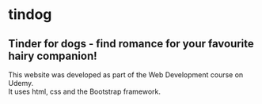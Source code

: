 # tindog
## Tinder for dogs - find romance for your favourite hairy companion!
This website was developed as part of the Web Development course on Udemy.<br>
It uses html, css and the Bootstrap framework.
